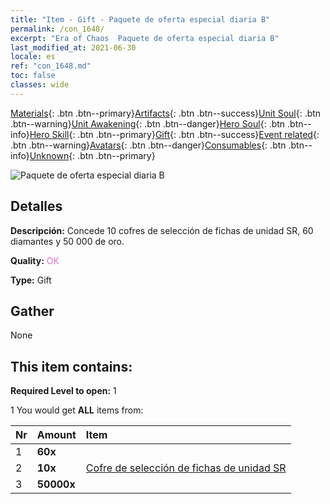 ```yaml
---
title: "Item - Gift - Paquete de oferta especial diaria B"
permalink: /con_1648/
excerpt: "Era of Chaos  Paquete de oferta especial diaria B"
last_modified_at: 2021-06-30
locale: es
ref: "con_1648.md"
toc: false
classes: wide
---
```

 [Materials](/ItemsES/){: .btn .btn--primary}[Artifacts](/ItemsES/Artifacts/){: .btn .btn--success}[Unit Soul](/ItemsES/UnitSoul/){: .btn .btn--warning}[Unit Awakening](/ItemsES/UnitAwakening/){: .btn .btn--danger}[Hero Soul](/ItemsES/HeroSoul/){: .btn .btn--info}[Hero Skill](/ItemsES/HeroSkill/){: .btn .btn--primary}[Gift](/ItemsES/Gift/){: .btn .btn--success}[Event related](/ItemsES/Events/){: .btn .btn--warning}[Avatars](/ItemsES/Avatars/){: .btn .btn--danger}[Consumables](/ItemsES/Consumables/){: .btn .btn--info}[Unknown](/ItemsES/Unknown/){: .btn .btn--primary}

 ![Paquete de oferta especial diaria B](/images/t/i_907220.png)

## Detalles
 **Descripción:** Concede 10 cofres de selección de fichas de unidad SR, 60 diamantes y 50 000 de oro.

 **Quality:** <span style="color: #DA70D6">OK</span>

 **Type:** Gift

## Gather

  None

## This item contains:

 **Required Level to open:** 1

 1 You would get **ALL** items  from:

  | Nr | Amount |     Item    |
  |:---|:-------|:------------|
  | 1 |  **60x** | <i class="fas fa-gem"/> |  | 
  | 2 |  **10x** | [Cofre de selección de fichas de unidad SR](/ItemsES/con_1618/) |  | 
  | 3 |  **50000x** | <i class="fas fa-coins"/> |  | 
